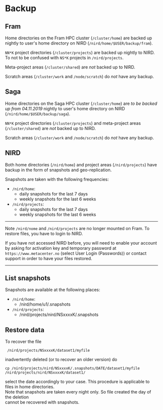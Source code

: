 # Backup

## Fram

Home directories on the Fram HPC cluster (`/cluster/home`) are backed up nightly to user's home directory on NIRD (`/nird/home/$USER/backup/fram`).

`NN*K` project directories (`/cluster/projects`) are backed up nightly to NIRD. To not to be confused with `NS*K` projects in `/nird/projects`.

Meta-project areas (`/cluster/shared`) are *not* backed up to NIRD.

Scratch areas (`/cluster/work` and `/node/scratch`) do *not* have any backup.

## Saga

Home directories on the Saga HPC cluster (`/cluster/home`) are *to be backed up from 04.11.2019* nightly to user's home directory on NIRD (`/nird/home/$USER/backup/saga`).

`NN*K` project directories (`/cluster/projects`) and meta-project areas (`/cluster/shared`) are *not* backed up to NIRD.

Scratch areas (`/cluster/work` and `/node/scratch`) do *not* have any backup.

## NIRD

Both home directories (`/nird/home`) and project areas (`/nird/projects`) have
backup in the form of snapshots and geo-replication.

Snapshots are taken with the following frequencies:
* `/nird/home`: 
  - daily snapshots for the last 7 days
  - weekly snapshots for the last 6 weeks
* `/nird/projects`:
  - daily snapshots for the last 7 days
  - weekly snapshots for the last 6 weeks

---

Note `/nird/nome` and `/nird/projects` are no longer mounted on Fram. To restore files, you have to login to NIRD.

If you have not accessed NIRD before, you will need to enable your account by asking for activation key and
temporary password at `https://www.metacenter.no` (select  User Login (Passwords)) or contact support in order to have your files restored.

---


## List snapshots

Snapshots are available at the following places:
* `/nird/home`: 
  - /nird/home/u1/.snapshots
* `/nird/projects`:
  - /nird/projects/nird/NSxxxxK/.snapshots

## Restore data

To recover the file 

     /nird/projects/NSxxxxK/dataset1/myfile

inadvertently deleted (or to recover an older version) do

    cp /nird/projects/nird/NSxxxxK/.snapshots/DATE/dataset1/myfile /nird/projects/nird/NSxxxxK/dataset1/
    
select the date accordingly to your case.
This procedure is applicable to files in home directories.      
Note that snapshots are taken every night only. So file created the day of the deletion   
cannot be recovered with snapshots.

